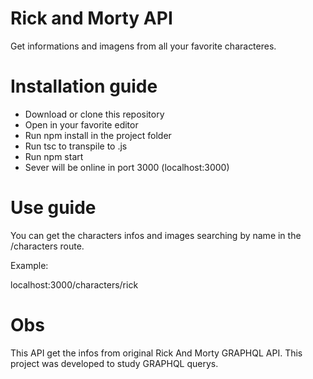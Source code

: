 # Rick and Morty API

Get informations and imagens from all your favorite characteres.

# Installation guide

- Download or clone this repository
- Open in your favorite editor
- Run npm install in the project folder
- Run tsc to transpile to .js
- Run npm start 
- Sever will be online in port 3000 (localhost:3000)

# Use guide

You can get the characters infos and images searching by name in the /characters route.

Example:

localhost:3000/characters/rick

# Obs

This API get the infos from original Rick And Morty GRAPHQL API.
This project was developed to study GRAPHQL querys.